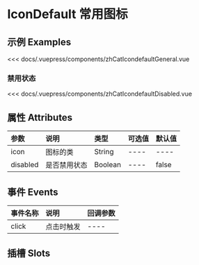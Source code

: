 
# IconDefault 常用图标

## 示例 Examples

<zh-cat-icondefault-general></zh-cat-icondefault-general>
<code-show>
<<< docs/.vuepress/components/zhCatIcondefaultGeneral.vue 
</code-show>

### 禁用状态

<zh-cat-icondefault-disabled></zh-cat-icondefault-disabled>
<code-show>
<<< docs/.vuepress/components/zhCatIcondefaultDisabled.vue
</code-show>

## 属性 Attributes

| 参数  | 说明  | 类型   | 可选值           | 默认值 |
|:------|:-------------|:-------|:------------------|:--------|
| icon | 图标的类 | String | ---- | ---- |
| disabled | 是否禁用状态 | Boolean |  ----   | false |

## 事件 Events

| 事件名称  | 说明    | 回调参数 |
|:------|:---------------|:--------|
| click | 点击时触发 | ---- |

## 插槽 Slots
<!-- 
| 插槽名称  | 说明 |
|:------|:---------------| -->
